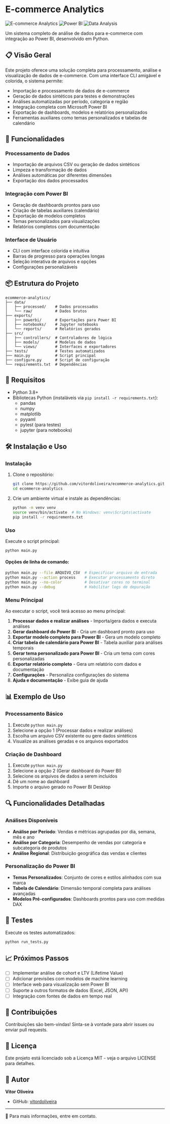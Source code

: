 # E-commerce Analytics

![E-commerce Analytics](https://img.shields.io/badge/Python-E--commerce%20Analytics-blue)
![Power BI](https://img.shields.io/badge/Integration-Power%20BI-yellow)
![Data Analysis](https://img.shields.io/badge/Data-Analysis-green)

Um sistema completo de análise de dados para e-commerce com integração ao Power BI, desenvolvido em Python.

## 📋 Visão Geral

Este projeto oferece uma solução completa para processamento, análise e visualização de dados de e-commerce. Com uma interface CLI amigável e colorida, o sistema permite:

- Importação e processamento de dados de e-commerce
- Geração de dados sintéticos para testes e demonstrações
- Análises automatizadas por período, categoria e região
- Integração completa com Microsoft Power BI
- Exportação de dashboards, modelos e relatórios personalizados
- Ferramentas auxiliares como temas personalizados e tabelas de calendário

## 🚀 Funcionalidades

### Processamento de Dados
- Importação de arquivos CSV ou geração de dados sintéticos
- Limpeza e transformação de dados
- Análises automáticas por diferentes dimensões
- Exportação dos dados processados

### Integração com Power BI
- Geração de dashboards prontos para uso
- Criação de tabelas auxiliares (calendário)
- Exportação de modelos completos
- Temas personalizados para visualizações
- Relatórios completos com documentação

### Interface de Usuário
- CLI com interface colorida e intuitiva
- Barras de progresso para operações longas
- Seleção interativa de arquivos e opções
- Configurações personalizáveis

## 📦 Estrutura do Projeto

```
ecommerce-analytics/
├── data/
│   ├── processed/    # Dados processados
│   └── raw/          # Dados brutos
├── exports/
│   ├── powerbi/      # Exportações para Power BI
│   ├── notebooks/    # Jupyter notebooks
│   └── reports/      # Relatórios gerados
├── src/
│   ├── controllers/  # Controladores de lógica
│   ├── models/       # Modelos de dados
│   └── views/        # Interfaces e exportadores
├── tests/            # Testes automatizados
├── main.py           # Script principal
├── configure.py      # Script de configuração
└── requirements.txt  # Dependências
```

## 🔧 Requisitos

- Python 3.8+
- Bibliotecas Python (instaláveis via `pip install -r requirements.txt`):
  - pandas
  - numpy
  - matplotlib
  - pyyaml
  - pytest (para testes)
  - jupyter (para notebooks)

## 🛠️ Instalação e Uso

### Instalação

1. Clone o repositório:
   ```bash
   git clone https://github.com/vitordoliveira/ecommerce-analytics.git
   cd ecommerce-analytics
   ```

2. Crie um ambiente virtual e instale as dependências:
   ```bash
   python -m venv venv
   source venv/bin/activate  # No Windows: venv\Scripts\activate
   pip install -r requirements.txt
   ```

### Uso

Execute o script principal:
```bash
python main.py
```

#### Opções de linha de comando:
```bash
python main.py --file ARQUIVO_CSV  # Especificar arquivo de entrada
python main.py --action process    # Executar processamento direto
python main.py --no-color          # Desativar cores no terminal
python main.py --debug             # Habilitar logs de depuração
```

### Menu Principal

Ao executar o script, você terá acesso ao menu principal:

1. **Processar dados e realizar análises** - Importa/gera dados e executa análises
2. **Gerar dashboard do Power BI** - Cria um dashboard pronto para uso
3. **Exportar modelo completo para Power BI** - Gera um modelo completo
4. **Criar tabela de calendário para Power BI** - Tabela auxiliar para análises temporais
5. **Gerar tema personalizado para Power BI** - Cria um tema com cores personalizadas
6. **Exportar relatório completo** - Gera um relatório com dados e documentação
7. **Configurações** - Personaliza configurações do sistema
8. **Ajuda e documentação** - Exibe guia de ajuda

## 📊 Exemplo de Uso

### Processamento Básico

1. Execute `python main.py`
2. Selecione a opção 1 (Processar dados e realizar análises)
3. Escolha um arquivo CSV existente ou gere dados sintéticos
4. Visualize as análises geradas e os arquivos exportados

### Criação de Dashboard

1. Execute `python main.py`
2. Selecione a opção 2 (Gerar dashboard do Power BI)
3. Selecione os arquivos de dados a serem incluídos
4. Dê um nome ao dashboard
5. Importe o arquivo gerado no Power BI Desktop

## 🔍 Funcionalidades Detalhadas

### Análises Disponíveis

- **Análise por Período**: Vendas e métricas agrupadas por dia, semana, mês e ano
- **Análise por Categoria**: Desempenho de vendas por categoria e subcategoria de produtos
- **Análise Regional**: Distribuição geográfica das vendas e clientes

### Personalização do Power BI

- **Temas Personalizados**: Conjunto de cores e estilos alinhados com sua marca
- **Tabela de Calendário**: Dimensão temporal completa para análises avançadas
- **Modelos Pré-configurados**: Dashboards prontos para uso com medidas DAX

## 🧪 Testes

Execute os testes automatizados:
```bash
python run_tests.py
```

## 📈 Próximos Passos

- [ ] Implementar análise de cohort e LTV (Lifetime Value)
- [ ] Adicionar previsões com modelos de machine learning
- [ ] Interface web para visualização sem Power BI
- [ ] Suporte a outros formatos de dados (Excel, JSON, API)
- [ ] Integração com fontes de dados em tempo real

## 🤝 Contribuições

Contribuições são bem-vindas! Sinta-se à vontade para abrir issues ou enviar pull requests.

## 📄 Licença

Este projeto está licenciado sob a Licença MIT - veja o arquivo LICENSE para detalhes.

## 👤 Autor

**Vitor Oliveira**
- GitHub: [vitordoliveira](https://github.com/vitordoliveira)

---

📧 Para mais informações, entre em contato.
